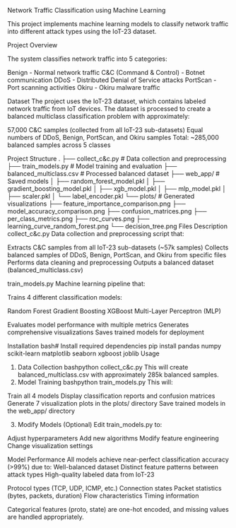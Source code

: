 Network Traffic Classification using Machine Learning

This project implements machine learning models to classify network traffic into different attack types using the IoT-23 dataset.

Project Overview

The system classifies network traffic into 5 categories:

Benign - Normal network traffic
C&C (Command & Control) - Botnet communication
DDoS - Distributed Denial of Service attacks
PortScan - Port scanning activities
Okiru - Okiru malware traffic

Dataset
The project uses the IoT-23 dataset, which contains labeled network traffic from IoT devices. The dataset is processed to create a balanced multiclass classification problem with approximately:

57,000 C&C samples (collected from all IoT-23 sub-datasets)
Equal numbers of DDoS, Benign, PortScan, and Okiru samples
Total: ~285,000 balanced samples across 5 classes

Project Structure
.
├── collect_c&c.py              # Data collection and preprocessing
├── train_models.py              # Model training and evaluation
├── balanced_multiclass.csv      # Processed balanced dataset
├── web_app/                     # Saved models
│   ├── random_forest_model.pkl
│   ├── gradient_boosting_model.pkl
│   ├── xgb_model.pkl
│   ├── mlp_model.pkl
│   ├── scaler.pkl
│   └── label_encoder.pkl
└── plots/                       # Generated visualizations
    ├── feature_importance_comparison.png
    ├── model_accuracy_comparison.png
    ├── confusion_matrices.png
    ├── per_class_metrics.png
    ├── roc_curves.png
    ├── learning_curve_random_forest.png
    └── decision_tree.png
Files Description
collect_c&c.py
Data collection and preprocessing script that:

Extracts C&C samples from all IoT-23 sub-datasets (~57k samples)
Collects balanced samples of DDoS, Benign, PortScan, and Okiru from specific files
Performs data cleaning and preprocessing
Outputs a balanced dataset (balanced_multiclass.csv)

train_models.py
Machine learning pipeline that:

Trains 4 different classification models:

Random Forest
Gradient Boosting
XGBoost
Multi-Layer Perceptron (MLP)


Evaluates model performance with multiple metrics
Generates comprehensive visualizations
Saves trained models for deployment

Installation
bash# Install required dependencies
pip install pandas numpy scikit-learn matplotlib seaborn xgboost joblib
Usage
1. Data Collection
bashpython collect_c&c.py
This will create balanced_multiclass.csv with approximately 285k balanced samples.
2. Model Training
bashpython train_models.py
This will:

Train all 4 models
Display classification reports and confusion matrices
Generate 7 visualization plots in the plots/ directory
Save trained models in the web_app/ directory

3. Modify Models (Optional)
Edit train_models.py to:

Adjust hyperparameters
Add new algorithms
Modify feature engineering
Change visualization settings

Model Performance
All models achieve near-perfect classification accuracy (>99%) due to:
Well-balanced dataset
Distinct feature patterns between attack types
High-quality labeled data from IoT-23

Protocol types (TCP, UDP, ICMP, etc.)
Connection states
Packet statistics (bytes, packets, duration)
Flow characteristics
Timing information

Categorical features (proto, state) are one-hot encoded, and missing values are handled appropriately.

